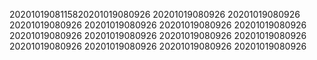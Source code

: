 2020101908115820201019080926
20201019080926
20201019080926
20201019080926
20201019080926
20201019080926
20201019080926
20201019080926
20201019080926
20201019080926
20201019080926
20201019080926
20201019080926
20201019080926
20201019080926
